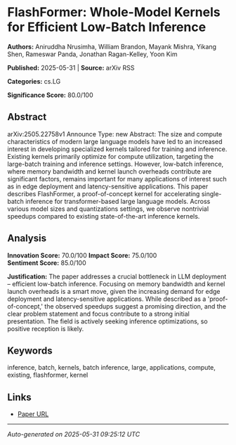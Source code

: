 # FlashFormer: Whole-Model Kernels for Efficient Low-Batch Inference

**Authors:** Aniruddha Nrusimha, William Brandon, Mayank Mishra, Yikang Shen, Rameswar Panda, Jonathan Ragan-Kelley, Yoon Kim

**Published:** 2025-05-31 | **Source:** arXiv RSS

**Categories:** cs.LG

**Significance Score:** 80.0/100

## Abstract

arXiv:2505.22758v1 Announce Type: new 
Abstract: The size and compute characteristics of modern large language models have led to an increased interest in developing specialized kernels tailored for training and inference. Existing kernels primarily optimize for compute utilization, targeting the large-batch training and inference settings. However, low-batch inference, where memory bandwidth and kernel launch overheads contribute are significant factors, remains important for many applications of interest such as in edge deployment and latency-sensitive applications. This paper describes FlashFormer, a proof-of-concept kernel for accelerating single-batch inference for transformer-based large language models. Across various model sizes and quantizations settings, we observe nontrivial speedups compared to existing state-of-the-art inference kernels.

## Analysis

**Innovation Score:** 70.0/100
**Impact Score:** 75.0/100  
**Sentiment Score:** 85.0/100

**Justification:** The paper addresses a crucial bottleneck in LLM deployment – efficient low-batch inference. Focusing on memory bandwidth and kernel launch overheads is a smart move, given the increasing demand for edge deployment and latency-sensitive applications. While described as a 'proof-of-concept,' the observed speedups suggest a promising direction, and the clear problem statement and focus contribute to a strong initial presentation. The field is actively seeking inference optimizations, so positive reception is likely.

## Keywords

inference, batch, kernels, batch inference, large, applications, compute, existing, flashformer, kernel

## Links

- [Paper URL](https://arxiv.org/abs/2505.22758)

---
*Auto-generated on 2025-05-31 09:25:12 UTC*
